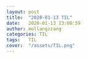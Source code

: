 ```yaml
---
layout: post
title:  "2020-01-13 TIL"
date:   2020-01-13 13:00:59
author: mollangzzang
categories: TIL
tags:	TIL 
cover:  "/assets/TIL.png"
---
```


